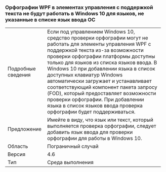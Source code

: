 ### <a name="wpf-spell-checking-in-text-enabled-controls-will-not-work-in-windows-10-for-languages-not-in-the-oss-input-language-list"></a>Орфографии WPF в элементах управления с поддержкой текста не будут работать в Windows 10 для языков, не указанные в списке язык ввода ОС

|   |   |
|---|---|
|Подробные сведения|Если под управлением Windows 10, средство проверки орфографии могут не работать для элементы управления WPF с поддержкой текста из-за возможности проверки орфографии платформы доступны только для языков из списка языков ввода. В Windows 10 при добавлении языка в список доступных клавиатур Windows автоматически загружает и устанавливает соответствующий компонент пакета запросу (FOD), который предоставляет возможности проверки орфографии. При добавлении языка в список языков ввода проверка орфографии будет поддерживаться.|
|Предложение|Имейте в виду, что язык или текст, который выполняется проверка орфографии, следует добавить язык ввода для проверки орфографии для работы в Windows 10.|
|Область|Пограничный случай|
|Версия|4.6|
|Тип|Среда выполнения|

